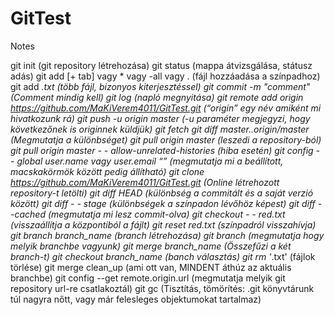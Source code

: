 # GitTest
Notes

git init (git repository létrehozása)
git status (mappa átvizsgálása, státusz adás)
git add [+ tab] vagy * vagy -all vagy . (fájl hozzáadása a színpadhoz)
git add *.txt (több fájl, bizonyos kiterjesztéssel)
git commit -m "comment" (Comment mindig kell)
git log (napló megnyitása)
git remote add origin https://github.com/MaKiVerem4011/GitTest.git (“origin” egy név amiként mi hivatkozunk rá) 
git push -u origin master (-u paraméter megjegyzi, hogy következőnek is originnek küldjük)
git fetch 
git diff master..origin/master (Megmutatja a különbséget)
git pull origin master (leszedi a repository-ból)
git pull origin master - - allow-unrelated-histories (hiba esetén)
git config - - global user.name vagy user.email “” (megmutatja mi a beállított, macskakörmök között pedig állítható)
git clone https://github.com/MaKiVerem4011/GitTest.git (Online létrehozott repository-t letölti)
git diff HEAD (különbség a commitált és a saját verzió között)
git diff - - stage (különbségek a színpadon lévőhöz képest)
git diff --cached (megmutatja mi lesz commit-olva)
git checkout - - red.txt (visszaállítja a központiból a fájlt)
git reset red.txt (színpadról  visszahívja)
git branch branch_name (branch létrehozása)
git branch (megmutatja hogy melyik branchbe vagyunk)
git merge branch_name (Összefűzi a két branch-t)
git checkout branch_name (banch választás)
git rm '*.txt' (fájlok törlése)
git merge clean_up (ami ott van, MINDENT áthúz az aktuális branchbe)
git config --get remote.origin.url (megmutatja melyik git repository url-re csatlakoztál)
git gc (Tisztítás, tömörítés: .git könyvtárunk túl nagyra nőtt, vagy már felesleges objektumokat tartalmaz)

